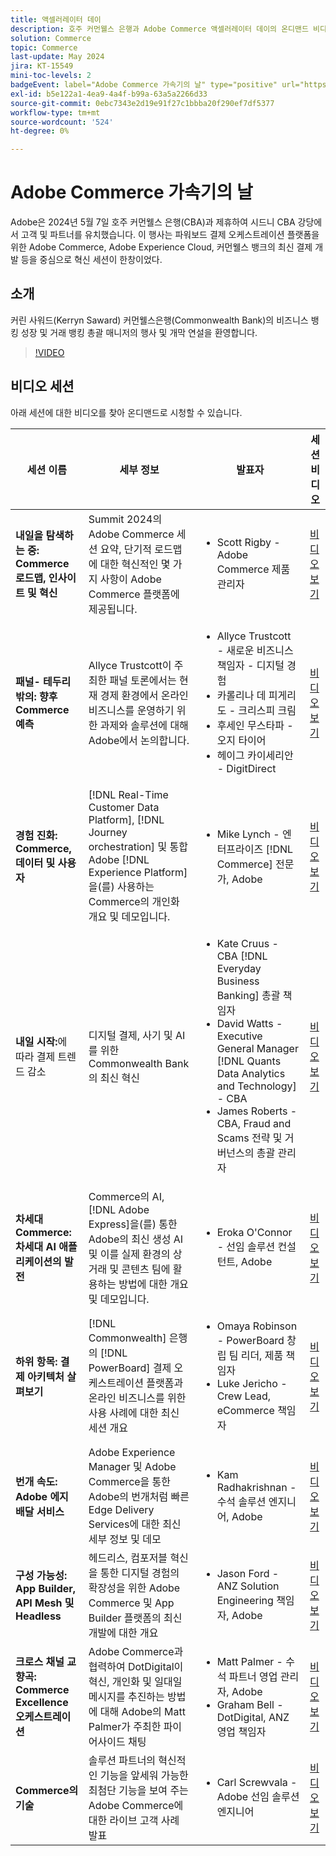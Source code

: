 ```yaml
---
title: 액셀러레이터 데이
description: 호주 커먼웰스 은행과 Adobe Commerce 액셀러레이터 데이의 온디맨드 비디오를 감상하십시오.
solution: Commerce
topic: Commerce
last-update: May 2024
jira: KT-15549
mini-toc-levels: 2
badgeEvent: label="Adobe Commerce 가속기의 날" type="positive" url="https://experienceleague.adobe.com/en/docs/events/apac-commerce-recordings/2024/overview"
exl-id: b5e122a1-4ea9-4a4f-b99a-63a5a2266d33
source-git-commit: 0ebc7343e2d19e91f27c1bbba20f290ef7df5377
workflow-type: tm+mt
source-wordcount: '524'
ht-degree: 0%

---
```


# Adobe Commerce 가속기의 날

Adobe은 2024년 5월 7일 호주 커먼웰스 은행(CBA)과 제휴하여 시드니 CBA 강당에서 고객 및 파트너를 유치했습니다. 이 행사는 파워보드 결제 오케스트레이션 플랫폼을 위한 Adobe Commerce, Adobe Experience Cloud, 커먼웰스 뱅크의 최신 결제 개발 등을 중심으로 혁신 세션이 한창이었다.

## 소개

커린 사워드(Kerryn Saward) 커먼웰스은행(Commonwealth Bank)의 비즈니스 뱅킹 성장 및 거래 뱅킹 총괄 매니저의 행사 및 개막 연설을 환영합니다.

>[!VIDEO](https://video.tv.adobe.com/v/3429276/?learn=on)

## 비디오 세션

아래 세션에 대한 비디오를 찾아 온디맨드로 시청할 수 있습니다.

| 세션 이름 | 세부 정보 | 발표자 | 세션 비디오 |
| ---- | ---- | ---- | ---- |
| **내일을 탐색하는 중: Commerce 로드맵, 인사이트 및 혁신** | Summit 2024의 Adobe Commerce 세션 요약, 단기적 로드맵에 대한 혁신적인 몇 가지 사항이 Adobe Commerce 플랫폼에 제공됩니다. | <ul><li>Scott Rigby - Adobe Commerce 제품 관리자</ul></li> | [비디오 보기](./navigating-tomorrow.md) |
| **패널- 테두리 밖의: 향후 Commerce 예측** | Allyce Trustcott이 주최한 패널 토론에서는 현재 경제 환경에서 온라인 비즈니스를 운영하기 위한 과제와 솔루션에 대해 Adobe에서 논의합니다. | <ul><li>Allyce Trustcott - 새로운 비즈니스 책임자 - 디지털 경험</li><li> 카롤리나 데 피게리도 - 크리스피 크림</li><li>후세인 무스타파 - 오지 타이어</li><li>헤이그 카이세리안 - DigitDirect</li></ul> | [비디오 보기](./panel-beyond-borders.md) |
| **경험 진화: Commerce, 데이터 및 사용자** | [!DNL Real-Time Customer Data Platform], [!DNL Journey orchestration] 및 통합 Adobe [!DNL Experience Platform]을(를) 사용하는 Commerce의 개인화 개요 및 데모입니다. | <ul><li>Mike Lynch - 엔터프라이즈 [!DNL Commerce] 전문가, Adobe</li></ul> | [비디오 보기](./experience-evolution.md) |
| **내일 시작:**&#x200B;에 따라 결제 트렌드 감소 | 디지털 결제, 사기 및 AI를 위한 Commonwealth Bank의 최신 혁신 | <ul><li>Kate Cruus - CBA [!DNL Everyday Business Banking] 총괄 책임자</li><li>David Watts - Executive General Manager [!DNL Quants Data Analytics and Technology] - CBA</li><li>James Roberts - CBA, Fraud and Scams 전략 및 거버넌스의 총괄 관리자</li></ul> | [비디오 보기](./panel-tapping-into-tomorrow.md) |
| **차세대 Commerce: 차세대 AI 애플리케이션의 발전** | Commerce의 AI, [!DNL Adobe Express]을(를) 통한 Adobe의 최신 생성 AI 및 이를 실제 환경의 상거래 및 콘텐츠 팀에 활용하는 방법에 대한 개요 및 데모입니다. | <ul><li>Eroka O&#39;Connor - 선임 솔루션 컨설턴트, Adobe</li></ul> | [비디오 보기](./next-gen-commerce.md) |
| **하위 항목: 결제 아키텍처 살펴보기** | [!DNL Commonwealth] 은행의 [!DNL PowerBoard] 결제 오케스트레이션 플랫폼과 온라인 비즈니스를 위한 사용 사례에 대한 최신 세션 개요 | <ul><li>Omaya Robinson - PowerBoard 창립 팀 리더, 제품 책임자</li><li>Luke Jericho - Crew Lead, eCommerce 책임자</li></ul> | [비디오 보기](./beneath-the-surface.md) |
| **번개 속도: Adobe 에지 배달 서비스** | Adobe Experience Manager 및 Adobe Commerce을 통한 Adobe의 번개처럼 빠른 Edge Delivery Services에 대한 최신 세부 정보 및 데모 | <ul><li>Kam Radhakrishnan - 수석 솔루션 엔지니어, Adobe</li></ul> | [비디오 보기](./lightning-speed.md) |
| **구성 가능성: App Builder, API Mesh 및 Headless** | 헤드리스, 컴포저블 혁신을 통한 디지털 경험의 확장성을 위한 Adobe Commerce 및 App Builder 플랫폼의 최신 개발에 대한 개요 | <ul><li>Jason Ford - ANZ Solution Engineering 책임자, Adobe</li></ul> | [비디오 보기](./composability.md) |
| **크로스 채널 교향곡: Commerce Excellence 오케스트레이션** | Adobe Commerce과 협력하여 DotDigital이 혁신, 개인화 및 일대일 메시지를 추진하는 방법에 대해 Adobe의 Matt Palmer가 주최한 파이어사이드 채팅 | <ul><li> Matt Palmer - 수석 파트너 영업 관리자, Adobe</li><li>Graham Bell - DotDigital, ANZ 영업 책임자</li></ul> | [비디오 보기](./cross-channel-symphony.md) |
| **Commerce의 기술** | 솔루션 파트너의 혁신적인 기능을 앞세워 가능한 최첨단 기능을 보여 주는 Adobe Commerce에 대한 라이브 고객 사례 발표 | <ul><li>Carl Screwvala - Adobe 선임 솔루션 엔지니어</li></ul> | [비디오 보기](./the-art-of-commerce.md) |
